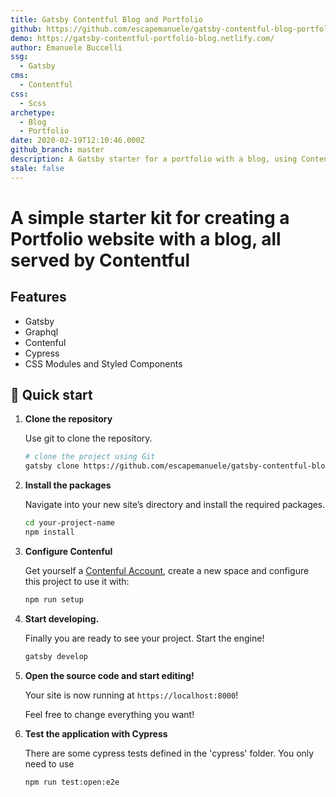```yaml
---
title: Gatsby Contentful Blog and Portfolio
github: https://github.com/escapemanuele/gatsby-contentful-blog-portfolio
demo: https://gatsby-contentful-portfolio-blog.netlify.com/
author: Emanuele Buccelli
ssg:
  - Gatsby
cms:
  - Contentful
css:
  - Scss
archetype:
  - Blog
  - Portfolio
date: 2020-02-19T12:10:46.000Z
github_branch: master
description: A Gatsby starter for a portfolio with a blog, using Contentful as the CMS
stale: false
---
```


# A simple starter kit for creating a Portfolio website with a blog, all served by Contentful

## Features

- Gatsby
- Graphql
- Contenful
- Cypress
- CSS Modules and Styled Components

## 🚀 Quick start

1.  **Clone the repository**

    Use git to clone the repository.

    ```sh
    # clone the project using Git
    gatsby clone https://github.com/escapemanuele/gatsby-contentful-blog-portfolio  your-project-name
    ```

2.  **Install the packages**

    Navigate into your new site’s directory and install the required packages.

    ```sh
    cd your-project-name
    npm install
    ```

3.  **Configure Contenful**

    Get yourself a [Contenful Account](https://www.contentful.com/), create a new space and configure this project to use it with:

    ```sh
    npm run setup
    ```

4.  **Start developing.**

    Finally you are ready to see your project. Start the engine!

    ```sh
    gatsby develop
    ```

5.  **Open the source code and start editing!**

    Your site is now running at `https://localhost:8000`!

    Feel free to change everything you want!
    
6.  **Test the application with Cypress**

    There are some cypress tests defined in the 'cypress' folder.
    You only need to use
     ```sh
    npm run test:open:e2e
    ```
